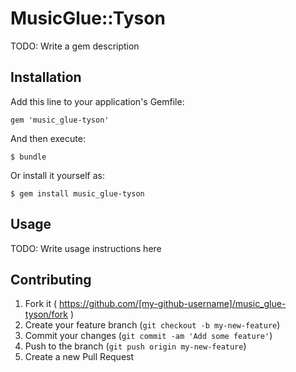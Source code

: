 # MusicGlue::Tyson

TODO: Write a gem description

## Installation

Add this line to your application's Gemfile:

    gem 'music_glue-tyson'

And then execute:

    $ bundle

Or install it yourself as:

    $ gem install music_glue-tyson

## Usage

TODO: Write usage instructions here

## Contributing

1. Fork it ( https://github.com/[my-github-username]/music_glue-tyson/fork )
2. Create your feature branch (`git checkout -b my-new-feature`)
3. Commit your changes (`git commit -am 'Add some feature'`)
4. Push to the branch (`git push origin my-new-feature`)
5. Create a new Pull Request
